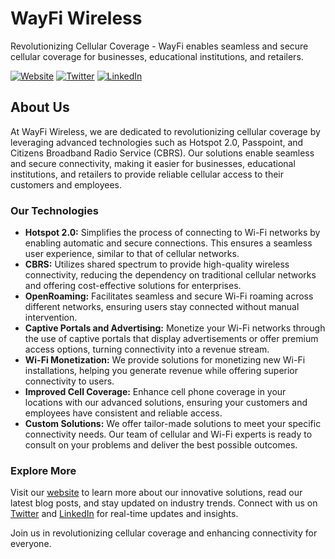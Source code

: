 # WayFi Wireless

Revolutionizing Cellular Coverage - WayFi enables seamless and secure cellular coverage for businesses, educational institutions, and retailers.

[![Website](https://img.shields.io/badge/Website-WayFi%20Wireless-blue)](https://wayfiwireless.com)
[![Twitter](https://img.shields.io/badge/Twitter-@wayfiwireless-1DA1F2?logo=twitter)](https://twitter.com/wayfiwireless)
[![LinkedIn](https://img.shields.io/badge/LinkedIn-WayFi%20Wireless-0077B5?logo=linkedin)](https://www.linkedin.com/company/wayfi)

## About Us

At WayFi Wireless, we are dedicated to revolutionizing cellular coverage by leveraging advanced technologies such as Hotspot 2.0, Passpoint, and Citizens Broadband Radio Service (CBRS). Our solutions enable seamless and secure connectivity, making it easier for businesses, educational institutions, and retailers to provide reliable cellular access to their customers and employees.

### Our Technologies

- **Hotspot 2.0:** Simplifies the process of connecting to Wi-Fi networks by enabling automatic and secure connections. This ensures a seamless user experience, similar to that of cellular networks.
- **CBRS:** Utilizes shared spectrum to provide high-quality wireless connectivity, reducing the dependency on traditional cellular networks and offering cost-effective solutions for enterprises.
- **OpenRoaming:** Facilitates seamless and secure Wi-Fi roaming across different networks, ensuring users stay connected without manual intervention.
- **Captive Portals and Advertising:** Monetize your Wi-Fi networks through the use of captive portals that display advertisements or offer premium access options, turning connectivity into a revenue stream.
- **Wi-Fi Monetization:** We provide solutions for monetizing new Wi-Fi installations, helping you generate revenue while offering superior connectivity to users.
- **Improved Cell Coverage:** Enhance cell phone coverage in your locations with our advanced solutions, ensuring your customers and employees have consistent and reliable access.
- **Custom Solutions:** We offer tailor-made solutions to meet your specific connectivity needs. Our team of cellular and Wi-Fi experts is ready to consult on your problems and deliver the best possible outcomes.

### Explore More

Visit our [website](https://wayfiwireless.com) to learn more about our innovative solutions, read our latest blog posts, and stay updated on industry trends. Connect with us on [Twitter](https://twitter.com/wayfiwireless) and [LinkedIn](https://www.linkedin.com/company/wayfi) for real-time updates and insights.

Join us in revolutionizing cellular coverage and enhancing connectivity for everyone.
